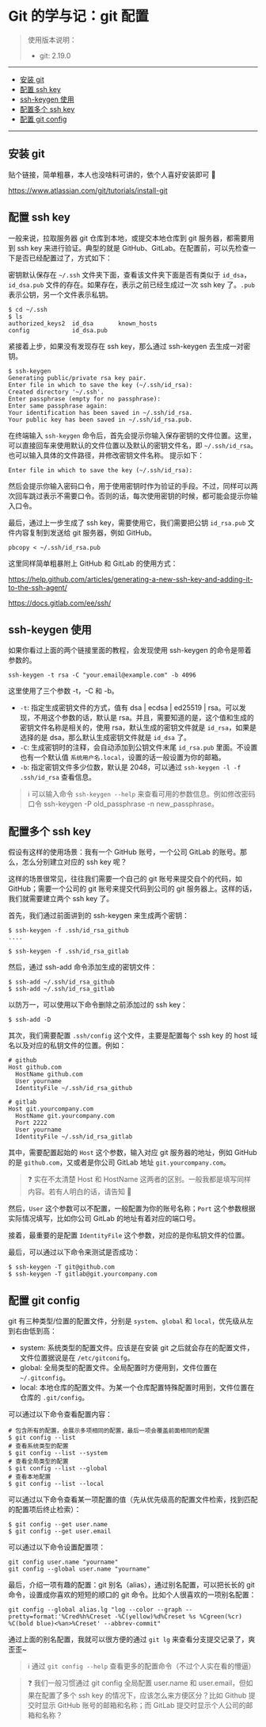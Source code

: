 # Git 的学与记：git 配置 <!-- omit in toc -->

> 使用版本说明：
>
> - git: 2.19.0

---

- [安装 git](#安装-git)
- [配置 ssh key](#配置-ssh-key)
- [ssh-keygen 使用](#ssh-keygen-使用)
- [配置多个 ssh key](#配置多个-ssh-key)
- [配置 git config](#配置-git-config)

---

## 安装 git

贴个链接，简单粗暴，本人也没啥料可讲的，依个人喜好安装即可 :facepunch:

https://www.atlassian.com/git/tutorials/install-git

## 配置 ssh key

一般来说，拉取服务器 git 仓库到本地，或提交本地仓库到 git 服务器，都需要用到 ssh key 来进行验证。典型的就是 GitHub、GitLab。在配置前，可以先检查一下是否已经配置过了，方式如下：

密钥默认保存在 `~/.ssh` 文件夹下面，查看该文件夹下面是否有类似于 `id_dsa`，`id_dsa.pub` 文件的存在。如果存在，表示之前已经生成过一次 ssh key 了。`.pub` 表示公钥，另一个文件表示私钥。

```shell
$ cd ~/.ssh
$ ls
authorized_keys2  id_dsa       known_hosts
config            id_dsa.pub
```

紧接着上步，如果没有发现存在 ssh key，那么通过 ssh-keygen 去生成一对密钥。

```shell
$ ssh-keygen
Generating public/private rsa key pair.
Enter file in which to save the key (~/.ssh/id_rsa):
Created directory '~/.ssh'.
Enter passphrase (empty for no passphrase):
Enter same passphrase again:
Your identification has been saved in ~/.ssh/id_rsa.
Your public key has been saved in ~/.ssh/id_rsa.pub.
```

在终端输入 `ssh-keygen` 命令后，首先会提示你输入保存密钥的文件位置。这里，可以直接回车来使用默认的文件位置以及默认的密钥文件名，即 `~/.ssh/id_rsa`。也可以输入具体的文件路径，并修改密钥文件名称。 提示如下：

```shell
Enter file in which to save the key (~/.ssh/id_rsa):
```

然后会提示你输入密码口令，用于使用密钥时作为验证的手段。不过，同样可以两次回车跳过表示不需要口令。否则的话，每次使用密钥的时候，都可能会提示你输入口令。

最后，通过上一步生成了 ssh key，需要使用它，我们需要把公钥 `id_rsa.pub` 文件内容复制到发送给 git 服务器，例如 GitHub。

```shell
pbcopy < ~/.ssh/id_rsa.pub
```

这里同样简单粗暴附上 GitHub 和 GitLab 的使用方式：

https://help.github.com/articles/generating-a-new-ssh-key-and-adding-it-to-the-ssh-agent/

https://docs.gitlab.com/ee/ssh/

## ssh-keygen 使用

如果你看过上面的两个链接里面的教程，会发现使用 ssh-keygen 的命令是带着参数的。

```shell
ssh-keygen -t rsa -C "your.email@example.com" -b 4096
```

这里使用了三个参数 -t，-C 和 -b。

- `-t`: 指定生成密钥文件的方式，值有 dsa | ecdsa | ed25519 | rsa。可以发现，不用这个参数的话，默认是 rsa。并且，需要知道的是，这个值和生成的密钥文件名称是相关的，使用 rsa，默认生成的密钥文件就是 `id_rsa`，如果是选择的是 dsa，那么默认生成密钥文件就是 `id_dsa` 了。
- `-C`: 生成密钥时的注释，会自动添加到公钥文件末尾 `id_rsa.pub` 里面。不设置也有一个默认值 `系统用户名.local`，设置的话一般设置为你的邮箱。
- `-b`: 指定密钥文件多少位数，默认是 2048，可以通过 `ssh-keygen -l -f .ssh/id_rsa` 查看信息。

> :information_source: 可以输入命令 `ssh-keygen --help` 来查看可用的参数信息。例如修改密码口令 ssh-keygen -P old_passphrase -n new_passphrase。

## 配置多个 ssh key

假设有这样的使用场景：我有一个 GitHub 账号，一个公司 GitLab 的账号。那么，怎么分别建立对应的 ssh key 呢？

这样的场景很常见，往往我们需要一个自己的 git 账号来提交自个的代码，如 GitHub；需要一个公司的 git 账号来提交代码到公司的 git 服务器上。这样的话，我们就需要建立两个 ssh key 了。

首先，我们通过前面讲到的 ssh-keygen 来生成两个密钥：

```shell
$ ssh-keygen -f .ssh/id_rsa_github
....

$ ssh-keygen -f .ssh/id_rsa_gitlab
```

然后，通过 ssh-add 命令添加生成的密钥文件：

```shell
$ ssh-add ~/.ssh/id_rsa_github
$ ssh-add ~/.ssh/id_rsa_gitlab
```

以防万一，可以使用以下命令删除之前添加过的 ssh key：

```shell
$ ssh-add -D
```

其次，我们需要配置 `.ssh/config` 这个文件，主要是配置每个 ssh key 的 host 域名以及对应的私钥文件的位置。例如：

```shell
# github
Host github.com
  HostName github.com
  User yourname
  IdentityFile ~/.ssh/id_rsa_github

# gitlab
Host git.yourcompany.com
  HostName git.yourcompany.com
  Port 2222
  User yourname
  IdentityFile ~/.ssh/id_rsa_gitlab
```

其中，需要配置起始的 `Host` 这个参数，输入对应 git 服务器的地址，例如 GitHub 的是 `github.com`，又或者是你公司 GitLab 地址 `git.yourcompany.com`。

> :question: 实在不太清楚 Host 和 HostName 这两者的区别。一般我都是填写同样内容。若有人明白的话，请告知 :pray:

然后，`User` 这个参数可以不配置，一般配置为你的账号名称；`Port` 这个参数根据实际情况填写，比如你公司 GitLab 的地址有着对应的端口号。

接着，最重要的是配置 `IdentityFile` 这个参数，对应的是你私钥文件的位置。

最后，可以通过以下命令来测试是否成功：

```shell
$ ssh-keygen -T git@github.com
$ ssh-keygen -T gitlab@git.yourcompany.com
```

## 配置 git config

git 有三种类型/位置的配置文件，分别是 `system`、`global` 和 `local`，优先级从左到右由低到高：

- system: 系统类型的配置文件。应该是在安装 git 之后就会存在的配置文件，文件位置据说是在 `/etc/gitconifg`。
- global: 全局类型的配置文件。全局配置时方便用到，文件位置在 `~/.gitconfig`。
- local: 本地仓库的配置文件。为某一个仓库配置特殊配置时用到，文件位置在仓库的 `.git/config`。

可以通过以下命令查看配置内容：

```shell
# 包含所有的配置，会展示多项相同的配置，最后一项会覆盖前面相同的配置
$ git config --list
# 查看系统类型的配置
$ git config --list --system
# 查看全局类型的配置
$ git config --list --global
# 查看本地配置
$ git config --list --local
```

可以通过以下命令查看某一项配置的值（先从优先级高的配置文件检索，找到匹配的配置项后终止检索）：

```shell
$ git config --get user.name
$ git config --get user.email
```

可以通过以下命令设置配置项：

```shell
git config user.name "yourname"
git config --global user.name "yourname"
```

最后，介绍一项有趣的配置：git 别名（alias），通过别名配置，可以把长长的 git 命令，设置成你喜欢的短短的顺口的 git 命令。比如个人很喜欢的一项别名配置：

```shell
git config --global alias.lg "log --color --graph --pretty=format:'%Cred%h%Creset -%C(yellow)%d%Creset %s %Cgreen(%cr) %C(bold blue)<%an>%Creset' --abbrev-commit"
```

通过上面的别名配置，我就可以很方便的通过 `git lg` 来查看分支提交记录了，爽歪歪~

> :information_source: 通过 `git config --help` 查看更多的配置命令（不过个人实在看的懵逼）

> :question: 我们一般习惯通过 git config 全局配置 user.name 和 user.email，但如果在配置了多个 ssh key 的情况下，应该怎么来方便区分？比如 Github 提交时显示 GitHub 账号的邮箱和名称；而 GitLab 提交时显示个人公司的邮箱和名称？
